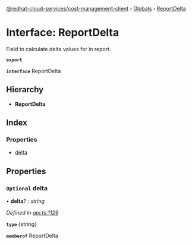 [@redhat-cloud-services/cost-management-client](../README.md) › [Globals](../globals.md) › [ReportDelta](reportdelta.md)

# Interface: ReportDelta

Field to calculate delta values for in report.

**`export`** 

**`interface`** ReportDelta

## Hierarchy

* **ReportDelta**

## Index

### Properties

* [delta](reportdelta.md#optional-delta)

## Properties

### `Optional` delta

• **delta**? : *string*

*Defined in [api.ts:1129](https://github.com/RedHatInsights/javascript-clients/blob/master/packages/cost-management/api.ts#L1129)*

**`type`** {string}

**`memberof`** ReportDelta
